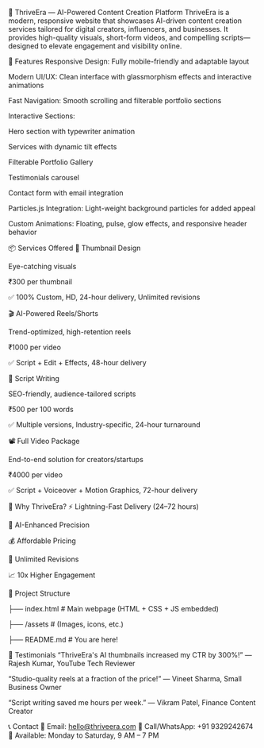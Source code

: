 🌟 ThriveEra — AI-Powered Content Creation Platform
ThriveEra is a modern, responsive website that showcases AI-driven content creation services tailored for digital creators, influencers, and businesses. It provides high-quality visuals, short-form videos, and compelling scripts—designed to elevate engagement and visibility online.

🚀 Features
Responsive Design: Fully mobile-friendly and adaptable layout

Modern UI/UX: Clean interface with glassmorphism effects and interactive animations

Fast Navigation: Smooth scrolling and filterable portfolio sections

Interactive Sections:

Hero section with typewriter animation

Services with dynamic tilt effects

Filterable Portfolio Gallery

Testimonials carousel

Contact form with email integration

Particles.js Integration: Light-weight background particles for added appeal

Custom Animations: Floating, pulse, glow effects, and responsive header behavior

📦 Services Offered
🎯 Thumbnail Design

Eye-catching visuals

₹300 per thumbnail

✅ 100% Custom, HD, 24-hour delivery, Unlimited revisions

🎬 AI-Powered Reels/Shorts

Trend-optimized, high-retention reels

₹1000 per video

✅ Script + Edit + Effects, 48-hour delivery

📝 Script Writing

SEO-friendly, audience-tailored scripts

₹500 per 100 words

✅ Multiple versions, Industry-specific, 24-hour turnaround

📽 Full Video Package

End-to-end solution for creators/startups

₹4000 per video

✅ Script + Voiceover + Motion Graphics, 72-hour delivery

🧠 Why ThriveEra?
⚡ Lightning-Fast Delivery (24–72 hours)

🤖 AI-Enhanced Precision

💰 Affordable Pricing

🔁 Unlimited Revisions

📈 10x Higher Engagement

📂 Project Structure

├── index.html            # Main webpage (HTML + CSS + JS embedded)

├── /assets               # (Images, icons, etc.)

├── README.md             # You are here!

💬 Testimonials
“ThriveEra's AI thumbnails increased my CTR by 300%!”
— Rajesh Kumar, YouTube Tech Reviewer

“Studio-quality reels at a fraction of the price!”
— Vineet Sharma, Small Business Owner

“Script writing saved me hours per week.”
— Vikram Patel, Finance Content Creator

📞 Contact
📧 Email: hello@thriveera.com
📱 Call/WhatsApp: +91 9329242674
📍 Available: Monday to Saturday, 9 AM – 7 PM
